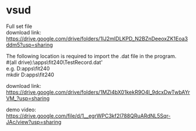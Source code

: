 # vsud  
Full set file  
download link:  
https://drive.google.com/drive/folders/1IJ2mIDLKPD_N2BZnDeeoxZK1Eoa3ddm5?usp=sharing  
  
  
  
The following location is required to import the .dat file in the program.  
#(all drive):\\apps\\fit240\\TestRecord.dat'  
e.g. D:apps\fit240  
mkdir D:apps\fit240  
  
download link:  
https://drive.google.com/drive/folders/1MZl4bX01kekR9O4I_9dcxDwTwbAYrVM_?usp=sharing  

demo video:  
https://drive.google.com/file/d/1__egrWPC3kf2I788QRuARdNL5Sqr-JAc/view?usp=sharing
